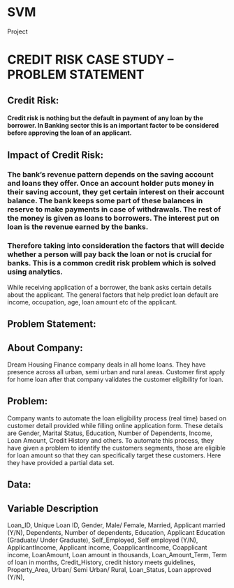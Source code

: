 # SVM
Project
# CREDIT RISK CASE STUDY – PROBLEM STATEMENT
## Credit Risk:
#### Credit risk is nothing but the default in payment of any loan by the borrower. In Banking sector this is an important factor to be considered before approving the loan of an applicant.
## Impact of Credit Risk:
### The bank’s revenue pattern depends on the saving account and loans they offer. Once an account holder puts money in their saving account, they get certain interest on their account balance. The bank keeps some part of these balances in reserve to make payments in case of withdrawals. The rest of the money is given as loans to borrowers. The interest put on loan is the revenue earned by the banks.
### Therefore taking into consideration the factors that will decide whether a person will pay back the loan or not is crucial for banks. This is a common credit risk problem which is solved using analytics.
While receiving application of a borrower, the bank asks certain details about the applicant. The general factors that help predict loan default are income, occupation, age, loan amount etc of the applicant.

## Problem Statement:
## About Company:
Dream Housing Finance company deals in all home loans. They have presence across all urban, semi urban and rural areas. Customer first apply for home loan after that company validates the customer eligibility for loan.
## Problem:
Company wants to automate the loan eligibility process (real time) based on customer detail provided while filling online application form. These details are Gender, Marital Status, Education, Number of Dependents, Income, Loan Amount, Credit History and others. To automate this process, they have given a problem to identify the customers segments, those are eligible for loan amount so that they can specifically target these customers. Here they have provided a partial data set.
## Data:
## Variable	         Description
Loan_ID,	           Unique Loan ID,
Gender,	           Male/ Female,
Married,	           Applicant married (Y/N),
Dependents,	       Number of dependents,
Education,	         Applicant Education (Graduate/ Under Graduate),
Self_Employed,	     Self employed (Y/N),
ApplicantIncome,    Applicant income,
CoapplicantIncome,	 Coapplicant income,
LoanAmount,	       Loan amount in thousands,
Loan_Amount_Term,	 Term of loan in months,
Credit_History,	   credit history meets guidelines,
Property_Area,	     Urban/ Semi Urban/ Rural,
Loan_Status,	       Loan approved (Y/N),

